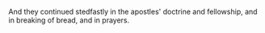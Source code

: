 And they continued stedfastly in the apostles' doctrine and fellowship, and in breaking of bread, and in prayers.
